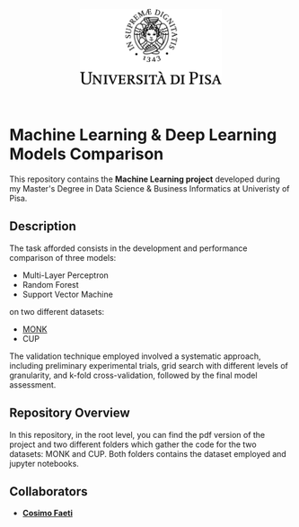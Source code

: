 <p align="center">
  <img width="50%" src="https://github.com/RiccardoGalarducci/Machine-Learning-project/blob/main/img/marchio_unipi_black.png">
</p>
<br>


# Machine Learning & Deep Learning Models Comparison

This repository contains the **Machine Learning project** developed during my Master's Degree in Data Science & Business Informatics at Univeristy of Pisa.

## Description

The task afforded consists in the development and performance comparison of three models:
- Multi-Layer Perceptron
- Random Forest
- Support Vector Machine 

on two different datasets:

-  [MONK](https://archive.ics.uci.edu/dataset/70/monk+s+problems)
- CUP
  
The validation technique employed involved a systematic approach, including preliminary experimental trials, grid search with different levels of granularity, and k-fold cross-validation, followed by the final model assessment. 

## Repository Overview

In this repository, in the root level, you can find the pdf version of the project and two different folders which gather the code for the two datasets: MONK and CUP. Both folders contains the dataset employed and jupyter notebooks.

## Collaborators

* **[Cosimo Faeti](https://github.com/CosimoFaeti)**



